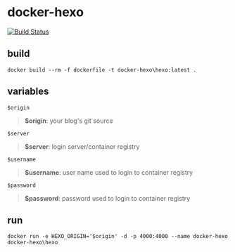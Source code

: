 # docker-hexo

[![Build Status](https://travis-ci.org/RichardChmielek/docker-hexo.svg?branch=master)](https://travis-ci.org/RichardChmielek/docker-hexo)

## build

````docker
docker build --rm -f dockerfile -t docker-hexo\hexo:latest .
````

## variables

````docker
$origin
````
> **$origin**: your blog's git source
````docker
$server
````
> **$server**: login server/container registry
````docker
$username
````
> **$username**: user name used to login to container registry
````docker
$password
````
> **$password**: password used to login to container registry

## run

````docker
docker run -e HEXO_ORIGIN='$origin' -d -p 4000:4000 --name docker-hexo docker-hexo\hexo 
````
